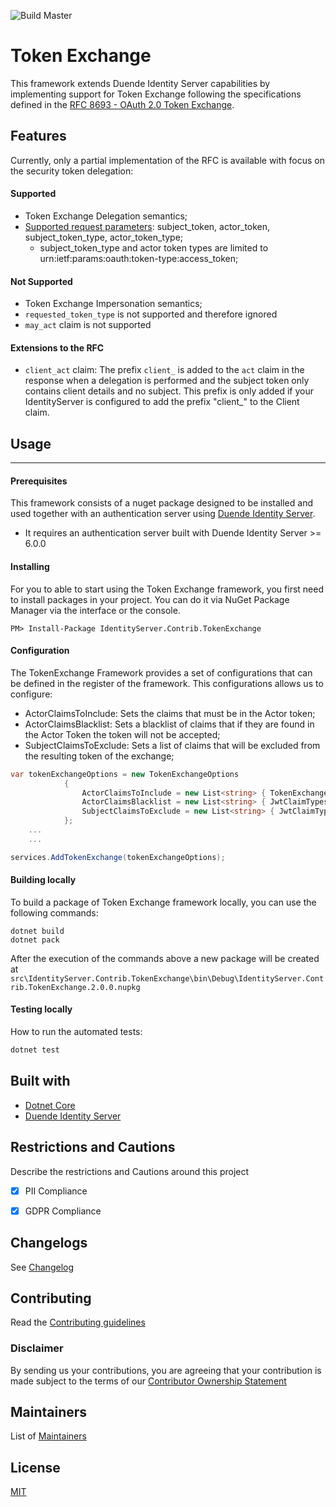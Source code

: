![Build Master](https://github.com/Farfetch/Token-Exchange/workflows/Build%20Master/badge.svg?branch=master)

# Token Exchange

This framework extends Duende Identity Server capabilities by implementing support for Token Exchange following the specifications defined in the [RFC 8693 - OAuth 2.0 Token Exchange](https://www.rfc-editor.org/rfc/rfc8693.html).

## Features
Currently, only a partial implementation of the RFC is available with focus on the security token delegation:
#### <i></i> Supported
 - Token Exchange Delegation semantics;
 - [Supported request parameters](https://tools.ietf.org/html/rfc8693#section-2.1): subject_token, actor_token, subject_token_type, actor_token_type; 
    - subject_token_type and actor token types are limited to urn:ietf:params:oauth:token-type:access_token;

#### <i></i> Not Supported
- Token Exchange Impersonation semantics;
- `requested_token_type` is not supported and therefore ignored
- `may_act` claim is not supported

#### <i></i> Extensions to the RFC
- `client_act` claim: The prefix `client_` is added to the `act` claim in the response when a delegation is performed and the subject token only contains client details and no subject. This prefix is only added if your IdentityServer is configured to add the prefix "client_" to the Client claim. 

## Usage
-------------

#### <i></i> Prerequisites
This framework consists of a nuget package designed to be installed and used together with an authentication server using [Duende Identity Server](https://github.com/DuendeSoftware/IdentityServer).

- It requires an authentication server built with Duende Identity Server >= 6.0.0

#### <i></i> Installing

For you to able to start using the Token Exchange framework, you first need to install packages in your project.
You can do it via NuGet Package Manager via the interface or the console.

```
PM> Install-Package IdentityServer.Contrib.TokenExchange
```

#### <i></i> Configuration

The TokenExchange Framework provides a set of configurations that can be defined in the register of the framework. This configurations allows us to configure:

- ActorClaimsToInclude: Sets the claims that must be in the Actor token;
- ActorClaimsBlacklist: Sets a blacklist of claims that if they are found in the Actor Token the token will not be accepted;
- SubjectClaimsToExclude: Sets a list of claims that will be excluded from the resulting token of the exchange;

```csharp
var tokenExchangeOptions = new TokenExchangeOptions
            {
                ActorClaimsToInclude = new List<string> { TokenExchangeConstants.ClaimTypes.TenantId },
                ActorClaimsBlacklist = new List<string> { JwtClaimTypes.Subject },
                SubjectClaimsToExclude = new List<string> { JwtClaimTypes.AuthenticationMethod }
            };
	...
	...

services.AddTokenExchange(tokenExchangeOptions);
```

#### <i></i> Building locally

To build a package of Token Exchange framework locally, you can use the following commands:

```
dotnet build
dotnet pack
```
After the execution of the commands above a new package will be created at `src\IdentityServer.Contrib.TokenExchange\bin\Debug\IdentityServer.Contrib.TokenExchange.2.0.0.nupkg`

#### Testing locally

How to run the automated tests:

```bash
dotnet test
```

Built with
-------------

-  [Dotnet Core](https://dotnet.microsoft.com/download#/current) 
-  [Duende Identity Server](https://github.com/DuendeSoftware/IdentityServer)

Restrictions and Cautions
-------------
Describe the restrictions and Cautions around this project

- [x] PII Compliance
- [x] GDPR Compliance


## Changelogs

See [Changelog](CHANGELOG.md)

## Contributing

Read the [Contributing guidelines](.github/CONTRIBUTING.md)

### Disclaimer

By sending us your contributions, you are agreeing that your contribution is made subject to the terms of our [Contributor Ownership Statement](https://github.com/Farfetch/.github/blob/master/COS.md)

## Maintainers

List of [Maintainers](MAINTAINERS.md)

## License

[MIT](LICENSE)

